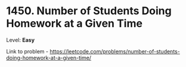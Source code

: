 # 1450. Number of Students Doing Homework at a Given Time

Level: **Easy**

Link to problem - https://leetcode.com/problems/number-of-students-doing-homework-at-a-given-time/
